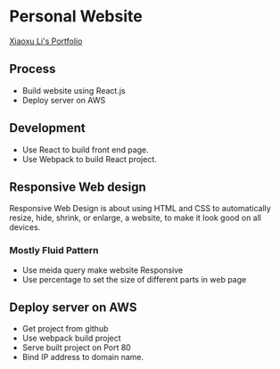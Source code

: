 # Personal Website
[Xiaoxu Li's Portfolio](www.xiaoxuli.com)

## Process
* Build website using React.js
* Deploy server on AWS

## Development
* Use React to build front end page.
* Use Webpack to build React project.

## Responsive Web design
Responsive Web Design is about using HTML and CSS to automatically resize, hide, shrink, or enlarge, a website, to make it look good on all devices.

### Mostly Fluid Pattern
* Use meida query make website Responsive
* Use percentage to set the size of different parts in web page

## Deploy server on AWS
* Get project from github
* Use webpack build project
* Serve built project on Port 80
* Bind IP address to domain name.
